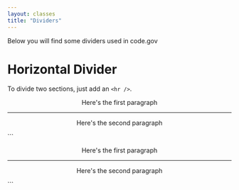 ```yaml
---
layout: classes
title: "Dividers"
---
```


<p>Below you will find some dividers used in code.gov</p>

# Horizontal Divider
To divide two sections, just add an `<hr />`.
<div class="indented" style="text-align: center">
  <p>Here's the first paragraph</p>
  <hr />
  <p>Here's the second paragraph</p>
</div>
```
<div class="indented" style="text-align: center">
  <p>Here's the first paragraph</p>
  <hr />
  <p>Here's the second paragraph</p>
</div>
```
